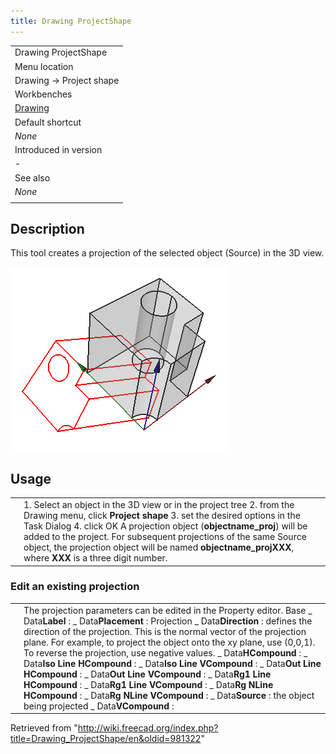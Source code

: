 ```yaml
---
title: Drawing ProjectShape
---
```


|                                                   |
| ------------------------------------------------- |
| Drawing ProjectShape                              |
| Menu location                                     |
| Drawing → Project shape                           |
| Workbenches                                       |
| [Drawing](/Drawing_Workbench "Drawing Workbench") |
| Default shortcut                                  |
| _None_                                            |
| Introduced in version                             |
| -                                                 |
| See also                                          |
| _None_                                            |
|                                                   |

## Description

This tool creates a projection of the selected object (Source) in the 3D view.

![](/src/assets/images/ProjectShape1_it.png)

## Usage

|     |                                                                                                                                                                                                                                                                                                                                                                                                        |
| --- | ------------------------------------------------------------------------------------------------------------------------------------------------------------------------------------------------------------------------------------------------------------------------------------------------------------------------------------------------------------------------------------------------------ |
|     | 1. Select an object in the 3D view or in the project tree 2. from the Drawing menu, click **Project shape** 3. set the desired options in the Task Dialog 4. click OK A projection object (**objectname_proj**) will be added to the project. For subsequent projections of the same Source object, the projection object will be named **objectname_projXXX**, where **XXX** is a three digit number. |

### Edit an existing projection

|     |                                                                                                                                                                                                                                                                                                                                                                                                                                                                                                                                                                                                                                                                                                                |
| --- | -------------------------------------------------------------------------------------------------------------------------------------------------------------------------------------------------------------------------------------------------------------------------------------------------------------------------------------------------------------------------------------------------------------------------------------------------------------------------------------------------------------------------------------------------------------------------------------------------------------------------------------------------------------------------------------------------------------- |
|     | The projection parameters can be edited in the Property editor. Base _ Data**Label** : _ Data**Placement** : Projection _ Data**Direction** : defines the direction of the projection. This is the normal vector of the projection plane. For example, to project the object onto the xy plane, use (0,0,1). To reverse the projection, use negative values. _ Data**HCompound** : _ Data**Iso Line HCompound** : _ Data**Iso Line VCompound** : _ Data**Out Line HCompound** : _ Data**Out Line VCompound** : _ Data**Rg1 Line HCompound** : _ Data**Rg1 Line VCompound** : _ Data**Rg NLine HCompound** : _ Data**Rg NLine VCompound** : _ Data**Source** : the object being projected _ Data**VCompound** : |

Retrieved from "<http://wiki.freecad.org/index.php?title=Drawing_ProjectShape/en&oldid=981322>"
